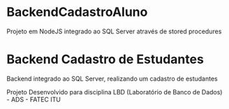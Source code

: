 # BackendCadastroAluno
Projeto em NodeJS integrado ao SQL Server através de stored procedures

# Backend Cadastro de Estudantes
Backend integrado ao SQL Server, realizando um cadastro de estudantes

Projeto Desenvolvido para disciplina LBD (Laboratório de Banco de Dados) - ADS - FATEC ITU

